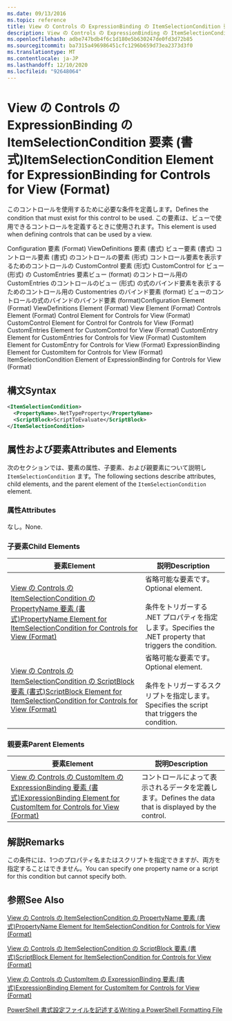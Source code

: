 ```yaml
---
ms.date: 09/13/2016
ms.topic: reference
title: View の Controls の ExpressionBinding の ItemSelectionCondition 要素 (書式)
description: View の Controls の ExpressionBinding の ItemSelectionCondition 要素 (書式)
ms.openlocfilehash: adbe747bdb4f6c1d180e5b630247de0fd3d72b85
ms.sourcegitcommit: ba7315a496986451cfc1296b659d73ea2373d3f0
ms.translationtype: MT
ms.contentlocale: ja-JP
ms.lasthandoff: 12/10/2020
ms.locfileid: "92648064"
---
```

# <a name="itemselectioncondition-element-for-expressionbinding-for-controls-for-view-format"></a><span data-ttu-id="a446f-103">View の Controls の ExpressionBinding の ItemSelectionCondition 要素 (書式)</span><span class="sxs-lookup"><span data-stu-id="a446f-103">ItemSelectionCondition Element for ExpressionBinding for Controls for View (Format)</span></span>

<span data-ttu-id="a446f-104">このコントロールを使用するために必要な条件を定義します。</span><span class="sxs-lookup"><span data-stu-id="a446f-104">Defines the condition that must exist for this control to be used.</span></span> <span data-ttu-id="a446f-105">この要素は、ビューで使用できるコントロールを定義するときに使用されます。</span><span class="sxs-lookup"><span data-stu-id="a446f-105">This element is used when defining controls that can be used by a view.</span></span>

<span data-ttu-id="a446f-106">Configuration 要素 (Format) ViewDefinitions 要素 (書式) ビュー要素 (書式) コントロール要素 (書式) のコントロールの要素 (形式) コントロール要素を表示するためのコントロールの CustomControl 要素 (形式) CustomControl for ビュー (形式) の CustomEntries 要素ビュー (format) のコントロール用の CustomEntries のコントロールのビュー (形式) の式のバインド要素を表示するためのコントロール用の Customentries のバインド要素 (format) ビューのコントロールの式のバインドのバインド要素 (format)</span><span class="sxs-lookup"><span data-stu-id="a446f-106">Configuration Element (Format) ViewDefinitions Element (Format) View Element (Format) Controls Element (Format) Control Element for Controls for View (Format) CustomControl Element for Control for Controls for View (Format) CustomEntries Element for CustomControl for View (Format) CustomEntry Element for CustomEntries for Controls for View (Format) CustomItem Element for CustomEntry for Controls for View (Format) ExpressionBinding Element for CustomItem for Controls for View (Format) ItemSelectionCondition Element of ExpressionBinding for Controls for View (Format)</span></span>

## <a name="syntax"></a><span data-ttu-id="a446f-107">構文</span><span class="sxs-lookup"><span data-stu-id="a446f-107">Syntax</span></span>

```xml
<ItemSelectionCondition>
  <PropertyName>.NetTypeProperty</PropertyName>
  <ScriptBlock>ScriptToEvaluate</ScriptBlock>
</ItemSelectionCondition>
```

## <a name="attributes-and-elements"></a><span data-ttu-id="a446f-108">属性および要素</span><span class="sxs-lookup"><span data-stu-id="a446f-108">Attributes and Elements</span></span>

<span data-ttu-id="a446f-109">次のセクションでは、要素の属性、子要素、および親要素について説明し `ItemSelectionCondition` ます。</span><span class="sxs-lookup"><span data-stu-id="a446f-109">The following sections describe attributes, child elements, and the parent element of the `ItemSelectionCondition` element.</span></span>

### <a name="attributes"></a><span data-ttu-id="a446f-110">属性</span><span class="sxs-lookup"><span data-stu-id="a446f-110">Attributes</span></span>

<span data-ttu-id="a446f-111">なし。</span><span class="sxs-lookup"><span data-stu-id="a446f-111">None.</span></span>

### <a name="child-elements"></a><span data-ttu-id="a446f-112">子要素</span><span class="sxs-lookup"><span data-stu-id="a446f-112">Child Elements</span></span>

|<span data-ttu-id="a446f-113">要素</span><span class="sxs-lookup"><span data-stu-id="a446f-113">Element</span></span>|<span data-ttu-id="a446f-114">説明</span><span class="sxs-lookup"><span data-stu-id="a446f-114">Description</span></span>|
|-------------|-----------------|
|[<span data-ttu-id="a446f-115">View の Controls の ItemSelectionCondition の PropertyName 要素 (書式)</span><span class="sxs-lookup"><span data-stu-id="a446f-115">PropertyName Element for ItemSelectionCondition for Controls for View (Format)</span></span>](./propertyname-element-for-itemselectioncondition-for-controls-for-view-format.md)|<span data-ttu-id="a446f-116">省略可能な要素です。</span><span class="sxs-lookup"><span data-stu-id="a446f-116">Optional element.</span></span><br /><br /> <span data-ttu-id="a446f-117">条件をトリガーする .NET プロパティを指定します。</span><span class="sxs-lookup"><span data-stu-id="a446f-117">Specifies the .NET property that triggers the condition.</span></span>|
|[<span data-ttu-id="a446f-118">View の Controls の ItemSelectionCondition の ScriptBlock 要素 (書式)</span><span class="sxs-lookup"><span data-stu-id="a446f-118">ScriptBlock Element for ItemSelectionCondition for Controls for View (Format)</span></span>](./scriptblock-element-for-itemselectioncondition-for-controls-for-view-format.md)|<span data-ttu-id="a446f-119">省略可能な要素です。</span><span class="sxs-lookup"><span data-stu-id="a446f-119">Optional element.</span></span><br /><br /> <span data-ttu-id="a446f-120">条件をトリガーするスクリプトを指定します。</span><span class="sxs-lookup"><span data-stu-id="a446f-120">Specifies the script that triggers the condition.</span></span>|

### <a name="parent-elements"></a><span data-ttu-id="a446f-121">親要素</span><span class="sxs-lookup"><span data-stu-id="a446f-121">Parent Elements</span></span>

|<span data-ttu-id="a446f-122">要素</span><span class="sxs-lookup"><span data-stu-id="a446f-122">Element</span></span>|<span data-ttu-id="a446f-123">説明</span><span class="sxs-lookup"><span data-stu-id="a446f-123">Description</span></span>|
|-------------|-----------------|
|[<span data-ttu-id="a446f-124">View の Controls の CustomItem の ExpressionBinding 要素 (書式)</span><span class="sxs-lookup"><span data-stu-id="a446f-124">ExpressionBinding Element for CustomItem for Controls for View (Format)</span></span>](./expressionbinding-element-for-customitem-for-controls-for-view-format.md)|<span data-ttu-id="a446f-125">コントロールによって表示されるデータを定義します。</span><span class="sxs-lookup"><span data-stu-id="a446f-125">Defines the data that is displayed by the control.</span></span>|

## <a name="remarks"></a><span data-ttu-id="a446f-126">解説</span><span class="sxs-lookup"><span data-stu-id="a446f-126">Remarks</span></span>

<span data-ttu-id="a446f-127">この条件には、1つのプロパティ名またはスクリプトを指定できますが、両方を指定することはできません。</span><span class="sxs-lookup"><span data-stu-id="a446f-127">You can specify one property name or a script for this condition but cannot specify both.</span></span>

## <a name="see-also"></a><span data-ttu-id="a446f-128">参照</span><span class="sxs-lookup"><span data-stu-id="a446f-128">See Also</span></span>

[<span data-ttu-id="a446f-129">View の Controls の ItemSelectionCondition の PropertyName 要素 (書式)</span><span class="sxs-lookup"><span data-stu-id="a446f-129">PropertyName Element for ItemSelectionCondition for Controls for View (Format)</span></span>](./propertyname-element-for-itemselectioncondition-for-controls-for-view-format.md)

[<span data-ttu-id="a446f-130">View の Controls の ItemSelectionCondition の ScriptBlock 要素 (書式)</span><span class="sxs-lookup"><span data-stu-id="a446f-130">ScriptBlock Element for ItemSelectionCondition for Controls for View (Format)</span></span>](./scriptblock-element-for-itemselectioncondition-for-controls-for-view-format.md)

[<span data-ttu-id="a446f-131">View の Controls の CustomItem の ExpressionBinding 要素 (書式)</span><span class="sxs-lookup"><span data-stu-id="a446f-131">ExpressionBinding Element for CustomItem for Controls for View (Format)</span></span>](./expressionbinding-element-for-customitem-for-controls-for-view-format.md)

[<span data-ttu-id="a446f-132">PowerShell 書式設定ファイルを記述する</span><span class="sxs-lookup"><span data-stu-id="a446f-132">Writing a PowerShell Formatting File</span></span>](./writing-a-powershell-formatting-file.md)
